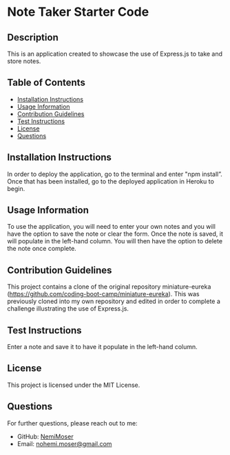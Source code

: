 # Note Taker Starter Code

## Description

This is an application created to showcase the use of Express.js to take and store notes.

## Table of Contents
- [Installation Instructions](#installation-instructions)
- [Usage Information](#usage-information)
- [Contribution Guidelines](#contribution-guidelines)
- [Test Instructions](#test-instructions)
- [License](#license)
- [Questions](#questions)

## Installation Instructions
In order to deploy the application, go to the terminal and enter "npm install”. Once that has been installed, go to the deployed application in Heroku to begin.

## Usage Information
To use the application, you will need to enter your own notes and you will have the option to save the note or clear the form. Once the note is saved, it will populate in the left-hand column. You will then have the option to delete the note once complete. 

## Contribution Guidelines
This project contains a clone of the original repository miniature-eureka (https://github.com/coding-boot-camp/miniature-eureka). This was previously cloned into my own repository and edited in order to complete a challenge illustrating the use of Express.js.

## Test Instructions
Enter a note and save it to have it populate in the left-hand column.

## License
This project is licensed under the MIT License.

## Questions
For further questions, please reach out to me:
- GitHub: [NemiMoser](https://github.com/NemiMoser)
- Email: nohemi.moser@gmail.com